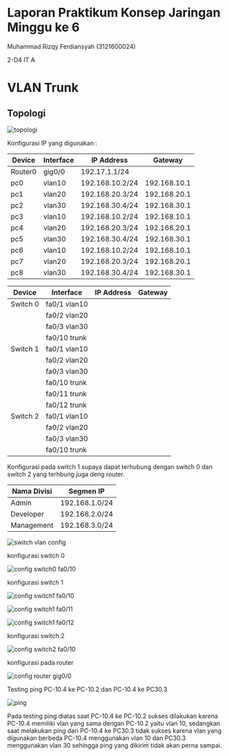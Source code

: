 # Laporan Praktikum Konsep Jaringan Minggu ke 6

Muhammad Rizqy Ferdiansyah (3121600024)

2-D4 IT A

# VLAN Trunk

## Topologi

![topologi](assets/topologi.png)

Konfigurasi IP yang digunakan :

| Device   | Interface    | IP Address      | Gateway      |
| -------- | ------------ | --------------- | ------------ |
| Router0  | gig0/0       | 192.17.1.1/24   |              |
| pc0      | vlan10       | 192.168.10.2/24 | 192.168.10.1 |
| pc1      | vlan20       | 192.168.20.3/24 | 192.168.20.1 |
| pc2      | vlan30       | 192.168.30.4/24 | 192.168.30.1 |
| pc3      | vlan10       | 192.168.10.2/24 | 192.168.10.1 |
| pc4      | vlan20       | 192.168.20.3/24 | 192.168.20.1 |
| pc5      | vlan30       | 192.168.30.4/24 | 192.168.30.1 |
| pc6      | vlan10       | 192.168.10.2/24 | 192.168.10.1 |
| pc7      | vlan20       | 192.168.20.3/24 | 192.168.20.1 |
| pc8      | vlan30       | 192.168.30.4/24 | 192.168.30.1 |

| Device   | Interface    | IP Address      | Gateway      |
| -------- | ------------ | --------------- | ------------ |
| Switch 0 | fa0/1 vlan10 |                 |              |
|          | fa0/2 vlan20 |                 |              |
|          | fa0/3 vlan30 |                 |              |
|          | fa0/10 trunk |                 |              |
| Switch 1 | fa0/1 vlan10 |                 |              |
|          | fa0/2 vlan20 |                 |              |
|          | fa0/3 vlan30 |                 |              |
|          | fa0/10 trunk |                 |              |
|          | fa0/11 trunk |                 |              |
|          | fa0/12 trunk |                 |              |
| Switch 2 | fa0/1 vlan10 |                 |              |
|          | fa0/2 vlan20 |                 |              |
|          | fa0/3 vlan30 |                 |              |
|          | fa0/10 trunk |                 |              |

Konfigurasi pada switch 1 supaya dapat terhubung dengan switch 0 dan switch 2 yang terhbung juga deng router.

| Nama Divisi | Segmen IP    |
|-------------|--------------|
| Admin       |192.168.1.0/24|
| Developer   |192.168.2.0/24|
| Management  |192.168.3.0/24|

![switch vlan config](assets/vlan%20config.png)

konfigurasi switch 0

![config switch0 fa0/10](assets/sw0%20fa10.png)

konfigurasi switch 1

![config switch1 fa0/10](assets/sw1%20fa10.png)

![config switch1 fa0/11](assets/sw1%20fa11.png)

![config switch1 fa0/12](assets/sw1%20fa12.png)

konfigurasi switch 2

![config switch2 fa0/10](assets/sw2%20fa10.png)

konfigurasi pada router

![config router gig0/0](assets/gig%200.png)

Testing ping PC-10.4 ke PC-10.2 dan PC-10.4 ke PC30.3

![ping](assets/test%20ping.png)

Pada testing ping diatas saat PC-10.4 ke PC-10.2 sukses dilakukan karena PC-10.4 memiliki vlan yang sama dengan PC-10.2 yaitu vlan 10, sedangkan saat melakukan ping dari PC-10.4 ke PC30.3 tidak sukses karena vlan yang digunakan berbeda PC-10.4 menggunakan vlan 10 dan PC30.3 menggunakan vlan 30 sehingga ping yang dikirim tidak akan perna sampai.
